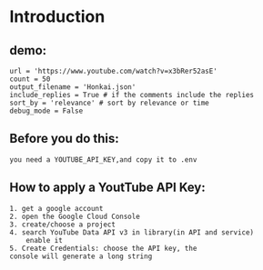 # Introduction
## demo: 
    url = 'https://www.youtube.com/watch?v=x3bRer52asE'
    count = 50
    output_filename = 'Honkai.json'
    include_replies = True # if the comments include the replies
    sort_by = 'relevance' # sort by relevance or time
    debug_mode = False
## Before you do this:
    you need a YOUTUBE_API_KEY,and copy it to .env
    
## How to apply a YoutTube API Key:
    1. get a google account
    2. open the Google Cloud Console
    3. create/choose a project
    4. search YouTube Data API v3 in library(in API and service)
        enable it 
    5. Create Credentials: choose the API key, the
    console will generate a long string
    